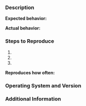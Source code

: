 ### Description

**Expected behavior:** 

**Actual behavior:** 

### Steps to Reproduce
1. 
2. 
3. 

**Reproduces how often:** 

### Operating System and Version 

### Additional Information

